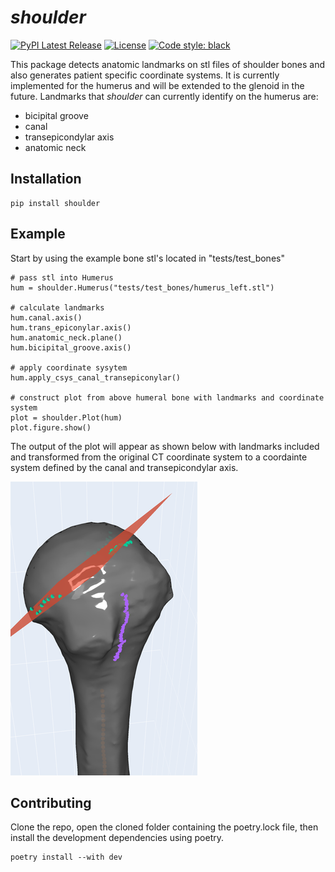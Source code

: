 # *shoulder*

[![PyPI Latest Release](https://img.shields.io/pypi/v/shoulder.svg)](https://pypi.org/project/shoulder/)
[![License](https://img.shields.io/pypi/l/shoulder.svg)](https://github.com/gspangenberg/shoulder/blob/main/LICENSE)
[![Code style: black](https://img.shields.io/badge/code%20style-black-000000.svg)](https://github.com/psf/black)

This package detects anatomic landmarks on stl files of shoulder bones and also generates patient specific coordinate systems. It is currently implemented for the humerus and will be extended to the glenoid in the future. Landmarks that *shoulder* can currently identify on the humerus are:

- bicipital groove
- canal 
- transepicondylar axis
- anatomic neck 


## Installation
```
pip install shoulder
```

## Example
Start by using the example bone stl's located in "tests/test_bones"

    # pass stl into Humerus
    hum = shoulder.Humerus("tests/test_bones/humerus_left.stl")

    # calculate landmarks
    hum.canal.axis()
    hum.trans_epiconylar.axis()
    hum.anatomic_neck.plane()
    hum.bicipital_groove.axis()

    # apply coordinate sysytem
    hum.apply_csys_canal_transepiconylar()

    # construct plot from above humeral bone with landmarks and coordinate system
    plot = shoulder.Plot(hum)
    plot.figure.show()

The output of the plot will appear as shown below with landmarks included and transformed from the original CT coordinate system to a coordainte system defined by the canal and transepicondylar axis.

![Plot of Example code above](https://raw.githubusercontent.com/gregspangenberg/shoulder/main/images/plot.png)


## Contributing 
Clone the repo, open the cloned folder containing the poetry.lock file, then install the development dependencies using poetry. 
```
poetry install --with dev
```

